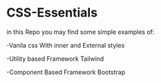 # CSS-Essentials

in this Repo you may find some simple examples of: 

-Vanila css With inner and External styles 

-Utility based Framework Tailwind 

-Component Based Framework Bootstrap

